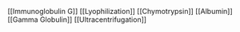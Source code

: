 [[Immunoglobulin G]]
[[Lyophilization]]
[[Chymotrypsin]]
[[Albumin]]
[[Gamma Globulin]]
[[Ultracentrifugation]]

